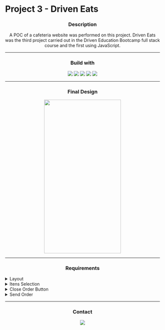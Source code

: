 # Project 3 - Driven Eats
<h3 align=center> Description </h3>
<p align=center>
A POC of a cafeteria website was performed on this project. Driven Eats was the third project carried out in the Driven Education Bootcamp full stack course and the first using JavaScript.
</p>

<hr> 

<h3 align=center> Build with </h3>
<div align=center>
<img src="https://img.shields.io/badge/HTML5-E34F26?style=for-the-badge&logo=html5&logoColor=white">
<img  src="https://img.shields.io/badge/CSS3-1572B6?style=for-the-badge&logo=css3&logoColor=white">
<img  src="https://img.shields.io/badge/JavaScript-323330?style=for-the-badge&logo=javascript&logoColor=F7DF1E">
<img  src="https://img.shields.io/badge/VSCode-0078D4?style=for-the-badge&logo=visual%20studio%20code&logoColor=white">
<img  src="https://img.shields.io/badge/GitHub-100000?style=for-the-badge&logo=github&logoColor=white">
</div>

<hr>

<h3 align=center> Final Design </h3>
<div align=center >
<img src="https://github.com/Wanessa-Guedes/projeto3-driveneats/blob/main/imagens/driven-eats.gif" width="250" height="500">
</div>

<hr>

<h3 align=center> Requirements </h3>
<details>
<summary>Layout</summary>
<ul>
  <li> Aplicar layout para mobile, seguindo imagens fornecida (não é necessário implementar um layout para desktop) </li>
  <li> O topo e o botão de fechar pedido devem ter posicionamento fixo e não rolar com a barra de rolagem </li>
</ul>
</details>

<details>
  <summary> Itens Selection </summary>
  <ul>
    <li> Ao clicar sobre um item, o mesmo deve ser marcado como selecionado </li>
    <li> Ao clicar em um item, caso já exista um item selecionado na mesma categoria, este deve ser desmarcado e o novo item clicado deve ser o novo selecionado </li>
    <li> Ao clicar em um item já marcado, não é necessário desmarcá-lo </li>
  </ul>
</details>

<details>
  <summary> Close Order Button </summary>
  <ul>
    <li> Por padrão, o botão de finalizar pedido deve vir desabilitado. Ao clicar no botão nesse estado, nada deve acontecer </li>
    <li> Quando o usuário tiver selecionado os itens das 3 categorias, o botão deve mudar para o estado de habilitado </li>
 </ul>
</details>

<details>
  <summary> Send Order </summary>
  <ul>
    <li> Ao finalizar o pedido, o usuário deverá ser encaminhado para o WhatsApp Web, em conversa com o contato do restaurante, já com uma mensagem padrão preenchida </li>
    </ul>
</details>

<hr>

<h3 align=center> Contact </h3>
<div align=center>
<a href="https://www.linkedin.com/in/eng-wanessa-guedes/" title="LinkedIn Profile"><img src="https://img.shields.io/badge/LinkedIn-0077B5?style=for-the-badge&logo=linkedin&logoColor=white">
</div>
